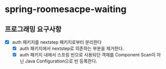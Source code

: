 # spring-roomesacpe-waiting

## 프로그래밍 요구사항
- [X] auth 패키지를 nextstep 패키지로부터 분리한다
  - [X] auth 패키지에서 nextstep로 의존하는 부분을 제거한다.
  - [X] auth 패키지 내에서 스프링 빈으로 사용되던 객체를 Component Scan이 아닌 Java Configuration으로 빈 등록한다.